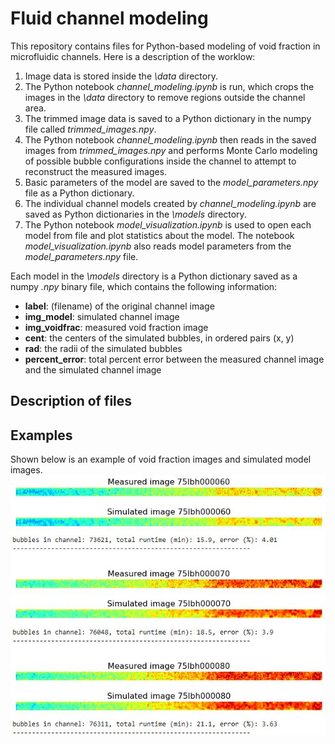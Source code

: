 # Fluid channel modeling

This repository contains files for Python-based modeling of void fraction in microfluidic channels. Here is a description of the worklow:
1. Image data is stored inside the *\data* directory.
2. The Python notebook *channel_modeling.ipynb* is run, which crops the images in the *\data* directory to remove regions outside the channel area.
3. The trimmed image data is saved to a Python dictionary in the numpy file called *trimmed_images.npy*.
4. The Python notebook *channel_modeling.ipynb* then reads in the saved images from *trimmed_images.npy* and performs Monte Carlo modeling of possible bubble configurations inside the channel to attempt to reconstruct the measured images.
5. Basic parameters of the model are saved to the *model_parameters.npy* file as a Python dictionary.
5. The individual channel models created by *channel_modeling.ipynb* are saved as Python dictionaries in the *\models* directory.
6. The Python notebook *model_visualization.ipynb* is used to open each model from file and plot statistics about the model. The notebook *model_visualization.ipynb* also reads model parameters from the *model_parameters.npy* file.

Each model in the *\models* directory is a Python dictionary saved as a numpy *.npy* binary file, which contains the following information:
* **label**: (filename) of the original channel image
* **img_model**: simulated channel image
* **img_voidfrac**: measured void fraction image
* **cent**: the centers of the simulated bubbles, in ordered pairs (x, y)
* **rad**: the radii of the simulated bubbles
* **percent_error**: total percent error between the measured channel image and the simulated channel image


## Description of files

## Examples
Shown below is an example of void fraction images and simulated model images.
![Example of channel images and models](./img/example_models.JPG)
